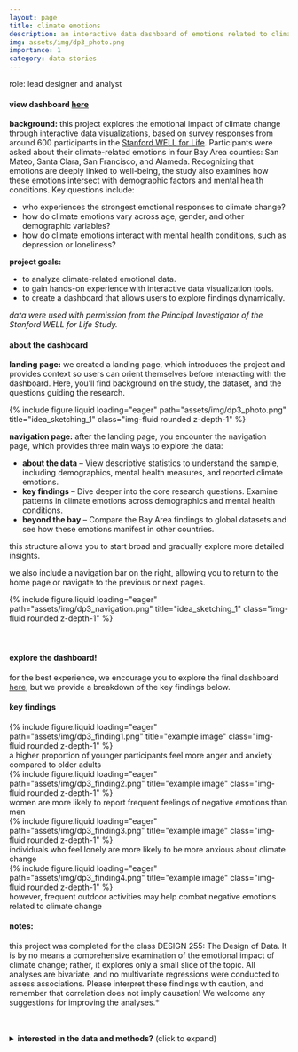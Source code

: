 ```yaml
---
layout: page
title: climate emotions
description: an interactive data dashboard of emotions related to climate change
img: assets/img/dp3_photo.png
importance: 1
category: data stories
---
```

role: lead designer and analyst
<br>
#### **view dashboard** [here](https://www.canva.com/design/DAGGXjPLkJo/-h-8claFSXw53Lct9OOoZw/view?utm_content=DAGGXjPLkJo&utm_campaign=designshare&utm_medium=link2&utm_source=uniquelinks&utlId=h894bbca54f#1)

**background:** this project explores the emotional impact of climate change through interactive data visualizations, based on survey responses from around 600 participants in the [Stanford WELL for Life](https://med.stanford.edu/wellforlife.html). Participants were asked about their climate-related emotions in four Bay Area counties: San Mateo, Santa Clara, San Francisco, and Alameda. Recognizing that emotions are deeply linked to well-being, the study also examines how these emotions intersect with demographic factors and mental health conditions. Key questions include:
* who experiences the strongest emotional responses to climate change?
* how do climate emotions vary across age, gender, and other demographic variables?
* how do climate emotions interact with mental health conditions, such as depression or loneliness?

**project goals:**
* to analyze climate-related emotional data.
* to gain hands-on experience with interactive data visualization tools.
* to create a dashboard that allows users to explore findings dynamically.

*data were used with permission from the Principal Investigator of the Stanford WELL for Life Study.*


#### **about the dashboard**
**landing page:** we created a landing page, which introduces the project and provides context so users can orient themselves before interacting with the dashboard. Here, you’ll find background on the study, the dataset, and the questions guiding the research.
<div class="row">
    <div class="col-sm mt-3 mt-md-0">
        {% include figure.liquid loading="eager" path="assets/img/dp3_photo.png" title="idea_sketching_1" class="img-fluid rounded z-depth-1" %}
    </div>
</div>

**navigation page:** after the landing page, you encounter the navigation page, which provides three main ways to explore the data:
* **about the data** – View descriptive statistics to understand the sample, including demographics, mental health measures, and reported climate emotions.
* **key findings** – Dive deeper into the core research questions. Examine patterns in climate emotions across demographics and mental health conditions.
* **beyond the bay** – Compare the Bay Area findings to global datasets and see how these emotions manifest in other countries.

this structure allows you to start broad and gradually explore more detailed insights.

we also include a navigation bar on the right, allowing you to return to the home page or navigate to the previous or next pages.

<div class="row">
    <div class="col-sm mt-3 mt-md-0">
        {% include figure.liquid loading="eager" path="assets/img/dp3_navigation.png" title="idea_sketching_1" class="img-fluid rounded z-depth-1" %}
    </div>
</div>

<br>
<br>

#### **explore the dashboard!**
for the best experience, we encourage you to explore the final dashboard <a href="https:&#x2F;&#x2F;www.canva.com&#x2F;design&#x2F;DAGGXjPLkJo&#x2F;BEVKalEE8R8GS7VCBA0LFA&#x2F;view?utm_content=DAGGXjPLkJo&amp;utm_campaign=designshare&amp;utm_medium=embeds&amp;utm_source=link" target="_blank" rel="noopener">here</a>, but we provide a breakdown of the key findings below.

#### key findings
<div class="row">
    <div class="col-sm mt-3 mt-md-0">
        {% include figure.liquid loading="eager" path="assets/img/dp3_finding1.png" title="example image" class="img-fluid rounded z-depth-1" %}
        <div class="caption mt-2">a higher proportion of younger participants feel more anger and anxiety compared to older adults</div>
    </div>
    <div class="col-sm mt-3 mt-md-0">
        {% include figure.liquid loading="eager" path="assets/img/dp3_finding2.png" title="example image" class="img-fluid rounded z-depth-1" %}
        <div class="caption mt-2">women are more likely to report frequent feelings of negative emotions than men</div>
    </div>
</div>
<div class="row">
    <div class="col-sm mt-3 mt-md-0">
        {% include figure.liquid loading="eager" path="assets/img/dp3_finding3.png" title="example image" class="img-fluid rounded z-depth-1" %}
        <div class="caption mt-2">individuals who feel lonely are more likely to be more anxious about climate change</div>
    </div>
    <div class="col-sm mt-3 mt-md-0">
        {% include figure.liquid loading="eager" path="assets/img/dp3_finding4.png" title="example image" class="img-fluid rounded z-depth-1" %}
        <div class="caption mt-2">however, frequent outdoor activities may help combat negative emotions related to climate change</div>
    </div>
</div>

#### notes:
this project was completed for the class DESIGN 255: The Design of Data. It is by no means a comprehensive examination of the emotional impact of climate change; rather, it explores only a small slice of the topic. All analyses are bivariate, and no multivariate regressions were conducted to assess associations. Please interpret these findings with caution, and remember that correlation does not imply causation! We welcome any suggestions for improving the analyses.*

<br>
<br>

<details>
  <summary><strong>interested in the data and methods?</strong> (click to expand)</summary>

  <p><em>descriptive analyses were conducted in R, and data visualizations were made using Flourish.</em></p>

  <strong>data and information sources:</strong>
  <ul>
    <li><a href="https://med.stanford.edu/wellforlife.html">Stanford WELL for Life (US data)</a></li>
    <li>Hickman, C., et al. (2021). Climate anxiety in children and young people and their beliefs about government responses to climate change: a global survey. <a href="https://www.thelancet.com/journals/lanplh/article/PIIS2542-5196(21)00278-3/fulltext#seccestitle80">The Lancet Planetary Health</a></li>
    <li>A Guide to Climate Emotions by the <a href="https://www.climatementalhealth.net/wheel">Climate Mental Health Network</a></li>
  </ul>

  <strong>measures:</strong>
  <ul>
    <li>
      <u>climate emotions:</u>
      <p>depending on the use case, we categorized the responses for each climate emotion in the following ways:</p>
      <ul>
        <li>Original: (1) Never, (2) Almost Never, (3) Sometimes, (4) Fairly Often, (5) Very Often</li>
        <li>Method A: (1) Never or Almost Never, (2) Sometimes, (3) Fairly Often or Very Often</li>
        <li>Method B: (1) Yes (Sometimes or Fairly Often or Very Often), (2) No (Almost Never or Never)</li>
      </ul>
    </li>
    <li>
      <u>clinical depression:</u>
      <p>“Have you ever been told by a doctor or other health professional that you had or have depression?”</p>
      <ul>
        <li>(1) Yes, (0) No, (2) Don’t know</li>
      </ul>
    </li>
    <li>
      <u>UCLA Loneliness Scale:</u>
      <p>“During the last two weeks, how often did you feel…”</p>
      <ul>
        <li>…that you lacked companionship?</li>
        <li>…left out?</li>
        <li>…isolated from others?</li>
      </ul>
      <p>Scoring: sum all three items, 3–5 = Not Lonely and 6–9 = Lonely</p>
    </li>
    <li>
      <u>exposure to nature:</u>
      <p>“How often did you do something outside for a period of time lasting more than 10 minutes?”</p>
      <ul>
        <li>(1) Never, (2) Almost Never, (3) Sometimes, (4) Fairly Often, (5) Very Often</li>
      </ul>
    </li>
  </ul>

</details>
